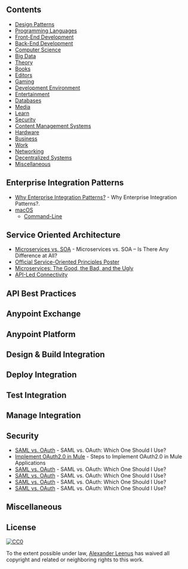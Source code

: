 
## Contents

- [Design Patterns](#design-patterns)
- [Programming Languages](#programming-languages)
- [Front-End Development](#front-end-development)
- [Back-End Development](#back-end-development)
- [Computer Science](#computer-science)
- [Big Data](#big-data)
- [Theory](#theory)
- [Books](#books)
- [Editors](#editors)
- [Gaming](#gaming)
- [Development Environment](#development-environment)
- [Entertainment](#entertainment)
- [Databases](#databases)
- [Media](#media)
- [Learn](#learn)
- [Security](#security)
- [Content Management Systems](#content-management-systems)
- [Hardware](#hardware)
- [Business](#business)
- [Work](#work)
- [Networking](#networking)
- [Decentralized Systems](#decentralized-systems)
- [Miscellaneous](#miscellaneous)


## Enterprise Integration Patterns

- [Why Enterprise Integration Patterns?](https://www.enterpriseintegrationpatterns.com/patterns/messaging/) - Why Enterprise Integration Patterns?.
- [macOS](https://github.com/iCHAIT/awesome-macOS#readme)
	- [Command-Line](https://github.com/herrbischoff/awesome-macos-command-line#readme)



## Service Oriented Architecture
- [Microservices vs. SOA](https://dzone.com/articles/microservices-vs-soa-is-there-any-difference-at-al) - Microservices vs. SOA – Is There Any Difference at All?
- [Official Service-Oriented Principles Poster](http://serviceorientation.com/static/pdf/SOA_Principles_Poster.pdf)
- [Microservices: The Good, the Bad, and the Ugly](https://dzone.com/articles/microservices-the-good-the-bad-and-the-ugly)
- [API-Led Connectivity](https://dzone.com/articles/api-led-connectivity-with-mule)


## API Best Practices

## Anypoint Exchange

## Anypoint Platform

## Design & Build Integration

## Deploy Integration

## Test Integration

## Manage Integration

## Security

- [SAML vs. OAuth](https://dzone.com/articles/saml-versus-oauth-which-one) - SAML vs. OAuth: Which One Should I Use?
- [Implement OAuth2.0 in Mule](https://dzone.com/articles/steps-to-implement-oauth-20-in-mule-applications) - Steps to Implement OAuth2.0 in Mule Applications
- [SAML vs. OAuth](https://dzone.com/articles/saml-versus-oauth-which-one) - SAML vs. OAuth: Which One Should I Use?
- [SAML vs. OAuth](https://dzone.com/articles/saml-versus-oauth-which-one) - SAML vs. OAuth: Which One Should I Use?
- [SAML vs. OAuth](https://dzone.com/articles/saml-versus-oauth-which-one) - SAML vs. OAuth: Which One Should I Use?
- [SAML vs. OAuth](https://dzone.com/articles/saml-versus-oauth-which-one) - SAML vs. OAuth: Which One Should I Use?

##  Miscellaneous

## License

[![CC0](http://mirrors.creativecommons.org/presskit/buttons/88x31/svg/cc-zero.svg)](https://creativecommons.org/publicdomain/zero/1.0/)

To the extent possible under law, [Alexander Leenus](https://www.linkedin.com/in/alexanderleenus/) has waived all copyright and related or neighboring rights to this work.


